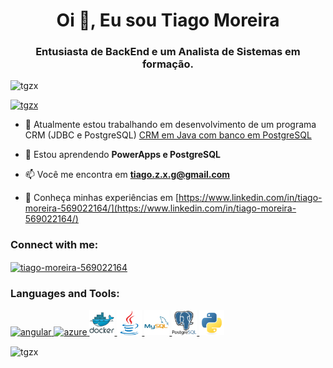 <h1 align="center">Oi 👋, Eu sou Tiago Moreira</h1>
<h3 align="center">Entusiasta de BackEnd e um Analista de Sistemas em formação.</h3>

<p align="left"> <img src="https://komarev.com/ghpvc/?username=tgzx&label=Profile%20views&color=0e75b6&style=flat" alt="tgzx" /> </p>

<p align="left"> <a href="https://github.com/ryo-ma/github-profile-trophy"><img src="https://github-profile-trophy.vercel.app/?username=tgzx" alt="tgzx" /></a> </p>

- 🔭 Atualmente estou trabalhando em desenvolvimento de um programa CRM (JDBC e PostgreSQL) [CRM em Java com banco em PostgreSQL](https://github.com/tgzx/CRM)

- 🌱 Estou aprendendo **PowerApps e PostgreSQL**

- 📫 Você me encontra em **tiago.z.x.g@gmail.com**

- 📄 Conheça minhas experiências em [https://www.linkedin.com/in/tiago-moreira-569022164/](https://www.linkedin.com/in/tiago-moreira-569022164/)

<h3 align="left">Connect with me:</h3>
<p align="left">
<a href="https://linkedin.com/in/tiago-moreira-569022164" target="blank"><img align="center" src="https://raw.githubusercontent.com/rahuldkjain/github-profile-readme-generator/master/src/images/icons/Social/linked-in-alt.svg" alt="tiago-moreira-569022164" height="30" width="40" /></a>
</p>

<h3 align="left">Languages and Tools:</h3>
<p align="left"> <a href="https://angular.io" target="_blank" rel="noreferrer"> <img src="https://angular.io/assets/images/logos/angular/angular.svg" alt="angular" width="40" height="40"/> </a> <a href="https://azure.microsoft.com/en-in/" target="_blank" rel="noreferrer"> <img src="https://www.vectorlogo.zone/logos/microsoft_azure/microsoft_azure-icon.svg" alt="azure" width="40" height="40"/> </a> <a href="https://www.docker.com/" target="_blank" rel="noreferrer"> <img src="https://raw.githubusercontent.com/devicons/devicon/master/icons/docker/docker-original-wordmark.svg" alt="docker" width="40" height="40"/> </a> <a href="https://www.java.com" target="_blank" rel="noreferrer"> <img src="https://raw.githubusercontent.com/devicons/devicon/master/icons/java/java-original.svg" alt="java" width="40" height="40"/> </a> <a href="https://www.mysql.com/" target="_blank" rel="noreferrer"> <img src="https://raw.githubusercontent.com/devicons/devicon/master/icons/mysql/mysql-original-wordmark.svg" alt="mysql" width="40" height="40"/> </a> <a href="https://www.postgresql.org" target="_blank" rel="noreferrer"> <img src="https://raw.githubusercontent.com/devicons/devicon/master/icons/postgresql/postgresql-original-wordmark.svg" alt="postgresql" width="40" height="40"/> </a> <a href="https://www.python.org" target="_blank" rel="noreferrer"> <img src="https://raw.githubusercontent.com/devicons/devicon/master/icons/python/python-original.svg" alt="python" width="40" height="40"/> </a> </p>

<p><img align="center" src="https://github-readme-stats.vercel.app/api/top-langs?username=tgzx&show_icons=true&locale=en&layout=compact" alt="tgzx" /></p>
